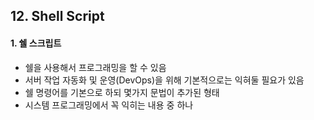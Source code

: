 ## 12. Shell Script
#### 1. 쉘 스크립트
* 쉘을 사용해서 프로그래밍을 할 수 있음
* 서버 작업 자동화 및 운영(DevOps)을 위해 기본적으로는 익혀둘 필요가 있음
* 쉘 명령어를 기본으로 하되 몇가지 문법이 추가된 형태
* 시스템 프로그래밍에서 꼭 익히는 내용 중 하나

